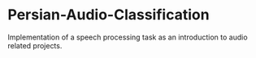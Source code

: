 # Persian-Audio-Classification
Implementation of a speech processing task as an introduction to audio related projects. 
